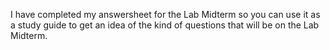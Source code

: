 I have completed my answersheet for the Lab Midterm so you can use it as a study guide to get an idea of the kind of questions that will be on the Lab Midterm.
